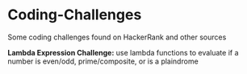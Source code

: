 # Coding-Challenges

Some coding challenges found on HackerRank and other sources

**Lambda Expression Challenge:** use lambda functions to evaluate if a number is even/odd, prime/composite, or is a plaindrome
